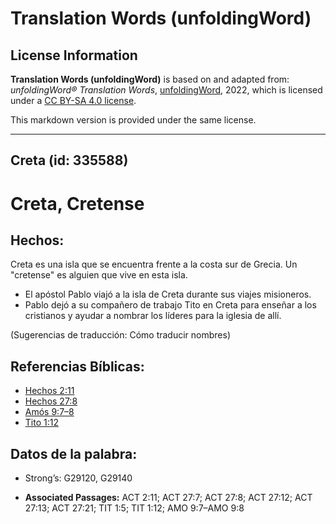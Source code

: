 # Translation Words (unfoldingWord)

## License Information

**Translation Words (unfoldingWord)** is based on and adapted from: _unfoldingWord® Translation Words_, [unfoldingWord](https://unfoldingword.org/utw), 2022, which is licensed under a [CC BY-SA 4.0 license](https://creativecommons.org/licenses/by-sa/4.0/legalcode.en).

This markdown version is provided under the same license.



--------------------------------

## Creta (id: 335588)

Creta, Cretense
===============

Hechos:
-------

Creta es una isla que se encuentra frente a la costa sur de Grecia. Un "cretense" es alguien que vive en esta isla.

* El apóstol Pablo viajó a la isla de Creta durante sus viajes misioneros.
* Pablo dejó a su compañero de trabajo Tito en Creta para enseñar a los cristianos y ayudar a nombrar los líderes para la iglesia de allí.

(Sugerencias de traducción: Cómo traducir nombres)

Referencias Bíblicas:
---------------------

* [Hechos 2:11](https://ref.ly/Acts2:11)
* [Hechos 27:8](https://ref.ly/Acts27:8)
* [Amós 9:7–8](https://ref.ly/Amos9:7-Amos9:8)
* [Tito 1:12](https://ref.ly/Titus1:12)

Datos de la palabra:
--------------------

* Strong’s: G29120, G29140

* **Associated Passages:** ACT 2:11; ACT 27:7; ACT 27:8; ACT 27:12; ACT 27:13; ACT 27:21; TIT 1:5; TIT 1:12; AMO 9:7–AMO 9:8

